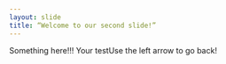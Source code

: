 ```yaml
---
layout: slide
title: “Welcome to our second slide!”
---
```

Something here!!!
Your testUse the left arrow to go back!
